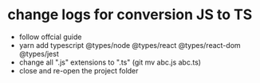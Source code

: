 # change logs for conversion JS to TS

- follow offcial guide
- yarn add typescript @types/node @types/react @types/react-dom @types/jest
- change all ".js" extensions to ".ts" (git mv abc.js abc.ts)
- close and re-open the project folder
